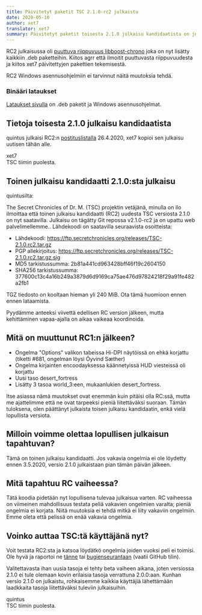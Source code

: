 ```yaml
---
title: Päivitetyt paketit TSC 2.1.0-rc2 julkaistu
date: 2020-05-10
author: xet7
translator: xet7
summary: Päivitetyt paketit toisesta 2.1.0 julkaisu kandidaatista on julkaistu.
---
```


RC2 julkaisussa oli [puuttuva riippuvuus libboost-chrono][1] joka on nyt
lisätty kaikkiin .deb paketteihin. Kiitos agrr että ilmoitit puuttuvasta
riippuvuudesta ja kiitos xet7 päivitettyjen pakettien tekemisestä.

RC2 Windows asennusohjelmiin ei tarvinnut näitä muutoksia tehdä.

### Binääri lataukset

[Lataukset sivulla][2] on .deb paketit ja Windows asennusohjelmat.

## Tietoja toisesta 2.1.0 julkaisu kandidaatista

quintus julkaisi RC2:n [postituslistalla][3] 26.4.2020, xet7 kopioi
sen julkaisu uutisen tähän alle.

xet7<br/>
TSC tiimin puolesta.

## Toinen julkaisu kandidaatti 2.1.0:sta julkaisu

quintusilta:

The Secret Chronicles of Dr. M. (TSC) projektin vetäjänä, minulla on ilo
ilmoittaa että toinen julkaisu kandidaatti (RC2) uudesta
TSC versiosta 2.1.0 on nyt saatavilla. Julkaisu on tägätty
Git repossa v2.1.0-rc2 ja on upattu web palvelimellemme..
Lähdekoodi on saatavilla seuraavista osoitteista:

* Lähdekoodi:            https://ftp.secretchronicles.org/releases/TSC-2.1.0.rc2.tar.gz
* PGP allekirjoitus:     https://ftp.secretchronicles.org/releases/TSC-2.1.0.rc2.tar.gz.sig
* MD5 tarkistussumma:    2b81a441cd963428bff46f19c2604150
* SHA256 tarkistussumma: 377600c13c4a16b249a3879d6d9169ca75ae476d97824218f29a91fe482a2fb1

TGZ tiedosto on kooltaan hieman yli 240 MiB. Ota tämä huomioon ennen
ennen lataamista.

Pyydämme anteeksi viivettä edellisen RC version jälkeen, mutta kehittäminen
vapaa-ajalla on aikaa vaikeaa koordinoida.

## Mitä on muuttunut RC1:n jälkeen?

* Ongelma "Options" valikon tabeissa Hi-DPI näytöissä on
  ehkä korjattu (tiketti #681, ongelman löysi Öyvind Sæther)
* Ongelma kirjainten encoodayksessa käännetyissä HUD viesteissä oli korjattu
* Uusi taso desert_fortress
* Lisätty 3 tasoa world_3:een, mukaanlukien desert_fortress.

Itse asiassa nämä muutokset ovat enemmän kuin pitäisi olla RC:ssä, mutta me
ajattelimme että ne ovat tarpeeksi pieniä liitettäväksi suoraan.
Tämän tuloksena, olen päättänyt julkaista toisen julkaisu kandidaatin,
enkä vielä lopullista versiota.

## Milloin voimme olettaa lopullisen julkaisun tapahtuvan?

Tämä on toinen julkaisu kandidaatti. Jos vakavia ongelmia ei ole löydetty
ennen 3.5.2020, versio 2.1.0 julkaistaan pian tämän päivän jälkeen.

## Mitä tapahtuu RC vaiheessa?

Tätä koodia pidetään nyt lopullisena tulevaa julkaisua varten. RC
vaiheessa on viimeinen mahdollisuus testata peliä vakavien ongelmien
varalta; pieniä ongelmia ei korjata. Niitä muutoksia ei tehdä mitkä
ei liity vakaviin ongelmiin. Emme oleta että pelissä on enää
vakavia ongelmia.

## Voinko auttaa TSC:tä käyttäjänä nyt?

Voit testata RC2:sta ja katsoa löydätkö ongelmia joiden vuoksi peli
ei toimisi. Ole hyvä ja raportoi ne [tänne][3] tai 
[bugienseurantaan][4] (vaatii GitHub tilin).

Valitettavasta ihan uusia tasoja ei tehty beta vaiheen aikana, joten
versiossa 2.1.0 ei tule olemaan kovin erilaisia tasoja verrattuna 2.0.0:aan.
Kunhan versio 2.1.0 on julkaistu, rohkaisemme kaikkia käyttäjiä lähettämään
laadkkaita tasoja liitettäväksi tuleviin julkaisuihin.

quintus<br/>
TSC tiimin puolesta.

[1]: https://github.com/Secretchronicles/TSC/issues/683
[2]: /fi/download/#kehitys-versio
[3]: https://lists.secretchronicles.org/hyperkitty/list/tsc-devel@lists.secretchronicles.org/thread/C2MYMC5C45OUGKWOKGND5LV6CAKNABK3/
[4]: https://github.com/Secretchronicles/TSC/issues
